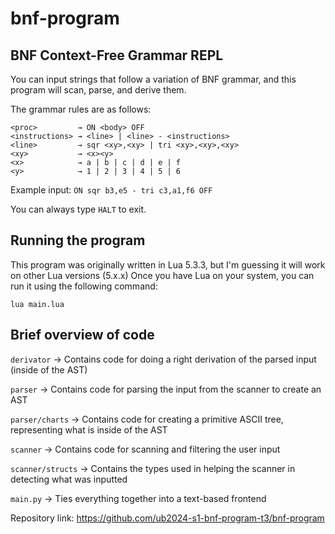 # bnf-program
## BNF Context-Free Grammar REPL

You can input strings that follow a variation of BNF grammar, and this program will scan, parse, and derive them.

The grammar rules are as follows:

```
<proc>         → ON <body> OFF
<instructions> → <line> | <line> - <instructions>
<line>         → sqr <xy>,<xy> | tri <xy>,<xy>,<xy>
<xy>           → <x><y>
<x>            → a | b | c | d | e | f
<y>            → 1 | 2 | 3 | 4 | 5 | 6
```

Example input: `ON sqr b3,e5 - tri c3,a1,f6 OFF`

You can always type `HALT` to exit.


## Running the program
This program was originally written in Lua 5.3.3, but I'm guessing it will work on other Lua versions (5.x.x)
Once you have Lua on your system, you can run it using the following command:

```shell
lua main.lua
```

## Brief overview of code

`derivator`       -> Contains code for doing a right derivation of the parsed input (inside of the AST)

`parser`          -> Contains code for parsing the input from the scanner to create an AST

`parser/charts`   -> Contains code for creating a primitive ASCII tree, representing what is inside of the AST

`scanner`         -> Contains code for scanning and filtering the user input

`scanner/structs` -> Contains the types used in helping the scanner in detecting what was inputted

`main.py`         -> Ties everything together into a text-based frontend


Repository link: https://github.com/ub2024-s1-bnf-program-t3/bnf-program
